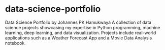# data-science-portfolio

Data Science Portfolio by Johannes PK Hamukwaya
A collection of data science projects showcasing my expertise in Python programming, machine learning, deep learning, and data visualization. Projects include real-world applications such as a Weather Forecast App and a Movie Data Analysis notebook.

